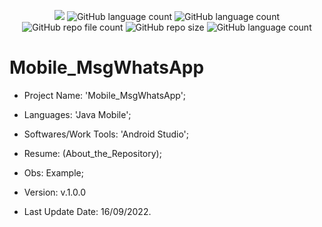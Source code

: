 <p align="center">
  <img src="http://img.shields.io/static/v1?label=STATUS&message=Concluded&color=blue&style=flat"/>
  <img alt="GitHub language count" src="https://img.shields.io/github/languages/count/Rafa-KozAnd/Mobile_MsgWhatsApp">
  <img alt="GitHub language count" src="https://img.shields.io/github/languages/top/Rafa-KozAnd/Mobile_MsgWhatsApp">
  <img alt="GitHub repo file count" src="https://img.shields.io/github/directory-file-count/Rafa-KozAnd/Mobile_MsgWhatsApp">
  <img alt="GitHub repo size" src="https://img.shields.io/github/repo-size/Rafa-KozAnd/Mobile_MsgWhatsApp">
  <img alt="GitHub language count" src="https://img.shields.io/github/license/Rafa-KozAnd/Mobile_MsgWhatsApp">
</p>

# Mobile_MsgWhatsApp

- Project Name: 'Mobile_MsgWhatsApp';
- Languages: 'Java Mobile';
- Softwares/Work Tools: 'Android Studio';
- Resume: (About_the_Repository);
- Obs: Example;
- Version: v.1.0.0

- Last Update Date: 16/09/2022.
